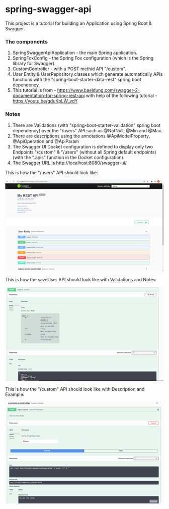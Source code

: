 # spring-swagger-api

This project is a tutorial for building an Application using Spring Boot & Swagger.

### The components
1. SpringSwaggerApiApplication - the main Spring application.
2. SpringFoxConfig - the Spring Fox configuration (which is the Spring library for Swagger).
3. CustomController - with a POST methid API "/custom".
4. User Entity & UserRepository classes which generate automatically APIs functions with the "spring-boot-starter-data-rest" spring boot dependency.
5. This tutorial is from - https://www.baeldung.com/swagger-2-documentation-for-spring-rest-api
   with help of the following tutorial - https://youtu.be/gduKpLW_vdY


### Notes
1. There are Validations (with "spring-boot-starter-validation" spring boot dependency) over the "/users" API such as @NotNull, @Min and @Max.
2. There are descriptions using the annotations @ApiModelProperty, @ApiOperation and @ApiParam
3. The Swagger UI Docket configuration is defined to display only two Endpoints "/custom" & "/users" (without all Spring default endpoints) (with the ".apis" function in the Docket configuration).
4. The Swagger URL is http://localhost:8080/swagger-ui/



This is how the "/users" API should look like:


![usersAPI](/images/usersAPI.png?raw=true)




This is how the saveUser API should look like with Validations and Notes:


![saveUserAPIWithValidationsAndNotes](/images/saveUserAPIWithValidationsAndNotes.png?raw=true)




This is how the "/custom" API should look like with Description and Example:


![customApiWithDescriptionAndExample](/images/customApiWithDescriptionAndExample.png?raw=true)

